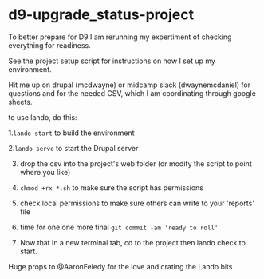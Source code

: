 # d9-upgrade_status-project

To better prepare for D9 I am rerunning my expertiment of checking everything for readiness.  

See the project setup script for instructions on how I set up my environment.  

Hit me up on drupal (mcdwayne) or midcamp slack (dwaynemcdaniel) for questions and for the needed CSV, which I am coordinating through google sheets.


to use lando, do this:

1.`lando start` to build the environment

2.`lando serve` to start the Drupal server

3. drop the csv into the project's web folder (or modify the script to point where you like)

4. `chmod +rx *.sh` to make sure the script has permissions

5. check local permissions to make sure others can write to your 'reports' file

6. time for one one more final `git commit -am 'ready to roll'` 

7. Now that In a new terminal tab, cd to the project then lando check to start.

Huge props to @AaronFeledy for the love and crating the Lando bits

